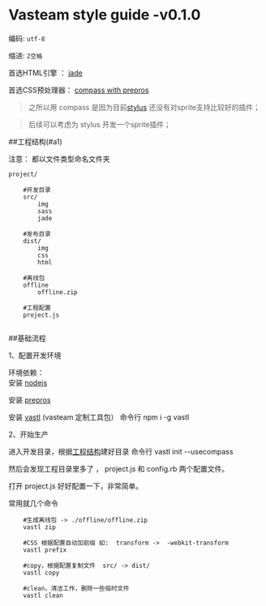# Vasteam style guide -v0.1.0

编码:  `utf-8`

缩进:  `2空格`

首选HTML引擎 ： [jade](http://jade-lang.com)

首选CSS预处理器： [compass with prepros](http://alphapixels.com/prepros/)

> 之所以用 compass 是因为目前[stylus](http://learnboost.github.io/stylus/) 还没有对sprite支持比较好的插件；

> 后续可以考虑为 stylus 开发一个sprite插件；
	
    
##工程结构(#a1)

注意： 都以文件类型命名文件夹
```
project/

	#开发目录
	src/ 
    	img
        sass
        jade
        
    #发布目录
	dist/
    	img
        css
        html
        
    #离线包
	offline
    	offline.zip
        
    #工程配置
	project.js 
    
```


##基础流程

1、配置开发环境

环境依赖：  
安装 [nodejs](http://nodejs.org/) 

安装 [prepros](http://alphapixels.com/prepros/)

安装  [vastl](https://github.com/everyonme/vastl) (vasteam 定制工具包）
命令行
	npm i -g vastl
	

2、开始生产

进入开发目录，根据[工程结构](#a1)建好目录
命令行
	vastl init --usecompass

然后会发现工程目录里多了 ， project.js 和 config.rb 两个配置文件。

打开 project.js 好好配置一下，非常简单。

常用就几个命令
```
	#生成离线包 -> ./offline/offline.zip
	vastl zip
	
	#CSS 根据配置自动加前缀 如:  transform ->  -webkit-transform
	vastl prefix
	
	#copy，根据配置复制文件  src/ -> dist/
	vastl copy
	
	#clean，清洁工作，删除一些临时文件
	vastl clean
	
	
```

